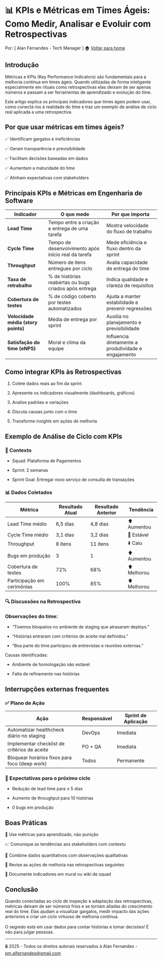 # 📊 KPIs e Métricas em Times Ágeis: Como Medir, Analisar e Evoluir com Retrospectivas
Por: [ Alan Fernandes - Tech Manager ] :house: [Voltar para home](https://github.com/af-tech-manager/portfolio/blob/main/README.md)

## Introdução
Métricas e KPIs (Key Performance Indicators) são fundamentais para a melhoria contínua em times ágeis. Quando utilizadas de forma inteligente especialmente em rituais como retrospectivas elas deixam de ser apenas números e passam a ser ferramentas de aprendizado e evolução do time.

Este artigo explica os principais indicadores que times ágeis podem usar, como conectá-los à realidade do time e traz um exemplo de análise de ciclo real aplicada a uma retrospectiva.

## Por que usar métricas em times ágeis?
✅ Identificam gargalos e ineficiências 

✅ Geram transparência e previsibilidade 

✅ Facilitam decisões baseadas em dados 

✅ Aumentam a maturidade do time 

✅ Alinham expectativas com stakeholders

## Principais KPIs e Métricas em Engenharia de Software
| Indicador                           | O que mede                                            | Por que importa                                      |
| ----------------------------------- | ----------------------------------------------------- | ---------------------------------------------------- |
| **Lead Time**                       | Tempo entre a criação e entrega de uma tarefa         | Mostra velocidade do fluxo de trabalho               |
| **Cycle Time**                      | Tempo de desenvolvimento após início real da tarefa   | Mede eficiência e fluxo dentro da sprint             |
| **Throughput**                      | Número de itens entregues por ciclo                   | Avalia capacidade de entrega do time                 |
| **Taxa de retrabalho**              | % de histórias reabertas ou bugs criados após entrega | Indica qualidade e clareza de requisitos             |
| **Cobertura de testes**             | % de código coberto por testes automatizados          | Ajuda a manter estabilidade e prevenir regressões    |
| **Velocidade média (story points)** | Média de entrega por sprint                           | Auxilia no planejamento e previsibilidade            |
| **Satisfação do time (eNPS)**       | Moral e clima da equipe                               | Influencia diretamente a produtividade e engajamento |


## Como integrar KPIs às Retrospectivas
1. Colete dados reais ao fim da sprint

2. Apresente os indicadores visualmente (dashboards, gráficos)

3. Analise padrões e variações

4. Discuta causas junto com o time

5. Transforme insights em ações de melhoria

## Exemplo de Análise de Ciclo com KPIs
### 🎯 Contexto
- Squad: Plataforma de Pagamentos

- Sprint: 2 semanas

- Sprint Goal: Entregar novo serviço de consulta de transações

### 📊 Dados Coletados
| Métrica                    | Resultado Atual | Resultado Anterior | Tendência   |
| -------------------------- | --------------- | ------------------ | ----------- |
| Lead Time médio            | 6,5 dias        | 4,8 dias           | ⬆️ Aumentou |
| Cycle Time médio           | 3,1 dias        | 3,2 dias           | 🔄 Estável  |
| Throughput                 | 8 itens         | 11 itens           | ⬇️ Caiu     |
| Bugs em produção           | 3               | 1                  | ⬆️ Aumentou |
| Cobertura de testes        | 72%             | 68%                | ⬆️ Melhorou |
| Participação em cerimônias | 100%            | 85%                | ⬆️ Melhorou |


### 🔍 Discussões na Retrospectiva
### Observações do time:

- “Tivemos bloqueios no ambiente de staging que atrasaram deploys.”

- “Histórias entraram com critérios de aceite mal definidos.”

- “Boa parte do time participou de entrevistas e reuniões externas.”

Causas identificadas:

- Ambiente de homologação não estável

- Falta de refinamento nas histórias

## Interrupções externas frequentes

### ✅ Plano de Ação
| Ação                                          | Responsável | Sprint de Aplicação |
| --------------------------------------------- | ----------- | ------------------- |
| Automatizar healthcheck diário no staging     | DevOps      | Imediata            |
| Implementar checklist de critérios de aceite  | PO + QA     | Imediata            |
| Bloquear horários fixos para foco (deep work) | Todos       | Permanente          |


### 🎯 Expectativas para o próximo ciclo
- Redução de lead time para ≤ 5 dias

- Aumento de throughput para 10 histórias

- 0 bugs em produção

## Boas Práticas
🧠 Use métricas para aprendizado, não punição

📈 Comunique as tendências aos stakeholders com contexto

🧪 Combine dados quantitativos com observações qualitativas

🔄 Revise as ações de melhoria nas retrospectivas seguintes

🧾 Documente indicadores em mural ou wiki de squad

## Conclusão
Quando conectadas ao ciclo de inspeção e adaptação das retrospectivas, métricas deixam de ser números frios e se tornam aliadas do crescimento real do time. Elas ajudam a visualizar gargalos, medir impacto das ações anteriores e criar um ciclo virtuoso de melhoria contínua. \
\
O segredo está em usar dados para contar histórias e tomar decisões! É não para julgar pessoas.

---
:lock: 2025 - Todos os direitos autorais reservados à Alan Fernandes - pm.alfernandes@gmail.com



